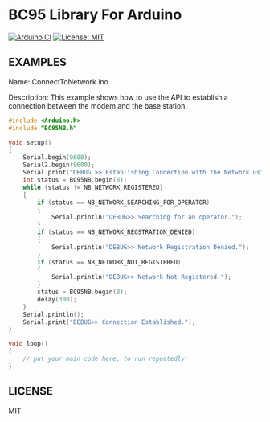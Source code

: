 # BC95 Library For Arduino
[![Arduino CI](https://github.com/aungkhantmaw64/BC95NB/actions/workflows/workflow.yml/badge.svg)](https://github.com/aungkhantmaw64/BC95NB/actions)
[![License: MIT](https://img.shields.io/github/license/mashape/apistatus.svg)](https://github.com/aungkhantmaw64/BC95NB/blob/main/LICENSE)

## EXAMPLES

Name: ConnectToNetwork.ino

Description: This example shows how to use the API to establish a connection between the modem and the base station.
```CPP
#include <Arduino.h>
#include "BC95NB.h"

void setup()
{
    Serial.begin(9600);
    Serial2.begin(9600);
    Serial.print("DEBUG >> Establishing Connection with the Network using Band 8");
    int status = BC95NB.begin(8);
    while (status != NB_NETWORK_REGISTERED)
    {
        if (status == NB_NETWORK_SEARCHING_FOR_OPERATOR)
        {
            Serial.println("DEBUG>> Searching for an operator.");
        }
        if (status == NB_NETWORK_REGSTRATION_DENIED)
        {
            Serial.println("DEBUG>> Network Registration Denied.");
        }
        if (status == NB_NETWORK_NOT_REGISTERED)
        {
            Serial.println("DEBUG>> Network Not Registered.");
        }
        status = BC95NB.begin(8);
        delay(300);
    }
    Serial.println();
    Serial.print("DEBUG>> Connection Established.");
}

void loop()
{
    // put your main code here, to run repeatedly:
}
```

## LICENSE
MIT
